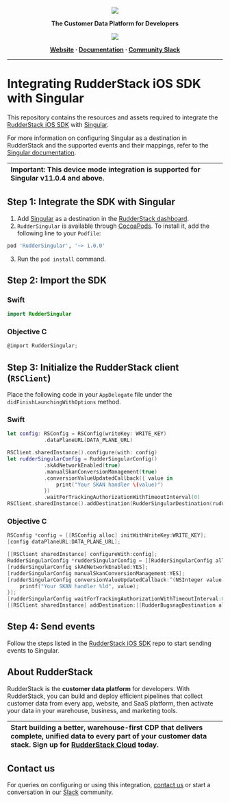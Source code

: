 <p align="center">
  <a href="https://rudderstack.com/">
    <img src="https://user-images.githubusercontent.com/59817155/121357083-1c571300-c94f-11eb-8cc7-ce6df13855c9.png">
  </a>
</p>

<p align="center"><b>The Customer Data Platform for Developers</b></p>

<p align="center">
  <a href="https://cocoapods.org/pods/RudderSingular">
    <img src="https://img.shields.io/cocoapods/v/RudderSingular.svg?style=flat">
    </a>
</p>

<p align="center">
  <b>
    <a href="https://rudderstack.com">Website</a>
    ·
    <a href="https://www.rudderstack.com/docs/stream-sources/rudderstack-sdk-integration-guides/rudderstack-ios-sdk/ios-v2/">Documentation</a>
    ·
    <a href="https://rudderstack.com/join-rudderstack-slack-community">Community Slack</a>
  </b>
</p>

---
# Integrating RudderStack iOS SDK with Singular

This repository contains the resources and assets required to integrate the [RudderStack iOS SDK](https://www.rudderstack.com/docs/stream-sources/rudderstack-sdk-integration-guides/rudderstack-ios-sdk/) with [Singular](https://www.singular.net/).

For more information on configuring Singular as a destination in RudderStack and the supported events and their mappings, refer to the [Singular documentation](https://www.rudderstack.com/docs/destinations/marketing/leanplum/).

| Important: This device mode integration is supported for Singular v11.0.4 and above. |
| :---|

## Step 1: Integrate the SDK with Singular

1. Add [Singular](https://www.singular.net/) as a destination in the [RudderStack dashboard](https://app.rudderstack.com/).
2. `RudderSingular` is available through [CocoaPods](https://cocoapods.org). To install it, add the following line to your `Podfile`:

```ruby
pod 'RudderSingular', '~> 1.0.0'
```

3. Run the `pod install` command.

## Step 2: Import the SDK

### Swift

```swift
import RudderSingular
```

### Objective C

```objective-c
@import RudderSingular;
```

## Step 3: Initialize the RudderStack client (`RSClient`)

Place the following code in your `AppDelegate` file under the `didFinishLaunchingWithOptions` method.

### Swift

```swift
let config: RSConfig = RSConfig(writeKey: WRITE_KEY)
            .dataPlaneURL(DATA_PLANE_URL)        

RSClient.sharedInstance().configure(with: config)
let rudderSingularConfig = RudderSingularConfig()
            .skAdNetworkEnabled(true)
            .manualSkanConversionManagement(true)
            .conversionValueUpdatedCallback({ value in
                print("Your SKAN handler \(value)")
            })
            .waitForTrackingAuthorizationWithTimeoutInterval(0)
RSClient.sharedInstance().addDestination(RudderSingularDestination(rudderSingularConfig: rudderSingularConfig))
```

### Objective C

```objective-c
RSConfig *config = [[RSConfig alloc] initWithWriteKey:WRITE_KEY];
[config dataPlaneURL:DATA_PLANE_URL];

[[RSClient sharedInstance] configureWith:config];
RudderSingularConfig *rudderSingularConfig = [[RudderSingularConfig alloc] init];
[rudderSingularConfig skAdNetworkEnabled:YES];
[rudderSingularConfig manualSkanConversionManagement:YES];
[rudderSingularConfig conversionValueUpdatedCallback:^(NSInteger value) {
    printf("Your SKAN handler %ld", value);
}];
[rudderSingularConfig waitForTrackingAuthorizationWithTimeoutInterval:0];
[[RSClient sharedInstance] addDestination:[[RudderBugsnagDestination alloc] init]];
```

## Step 4: Send events

Follow the steps listed in the [RudderStack iOS SDK](https://github.com/rudderlabs/rudder-sdk-ios/tree/master-v2#sending-events) repo to start sending events to Singular.

## About RudderStack

RudderStack is the **customer data platform** for developers. With RudderStack, you can build and deploy efficient pipelines that collect customer data from every app, website, and SaaS platform, then activate your data in your warehouse, business, and marketing tools.

| Start building a better, warehouse-first CDP that delivers complete, unified data to every part of your customer data stack. Sign up for [RudderStack Cloud](https://app.rudderstack.com/signup?type=freetrial) today. |
| :---|

## Contact us

For queries on configuring or using this integration, [contact us](mailto:%20docs@rudderstack.com) or start a conversation in our [Slack](https://rudderstack.com/join-rudderstack-slack-community) community.
